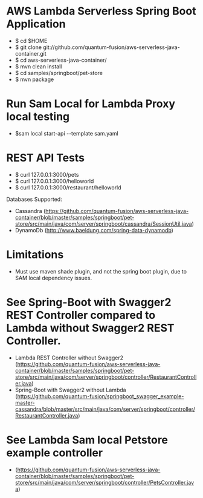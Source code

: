 
# AWS Lambda Serverless Spring Boot Application

- $ cd $HOME
- $ git clone git://github.com/quantum-fusion/aws-serverless-java-container.git
- $ cd aws-serverless-java-container/
- $ mvn clean install
- $ cd samples/springboot/pet-store
- $ mvn package

# Run Sam Local for Lambda Proxy local testing

- $sam local start-api --template sam.yaml


# REST API Tests

- $ curl 127.0.0.1:3000/pets
- $ curl 127.0.0.1:3000/helloworld
- $ curl 127.0.0.1:3000/restaurant/helloworld

Databases Supported:
- Cassandra (https://github.com/quantum-fusion/aws-serverless-java-container/blob/master/samples/springboot/pet-store/src/main/java/com/server/springboot/cassandra/SessionUtil.java)
- DynamoDb (http://www.baeldung.com/spring-data-dynamodb)

# Limitations
- Must use maven shade plugin, and not the spring boot plugin, due to SAM local dependency issues.

# See Spring-Boot with Swagger2 REST Controller compared to Lambda without Swagger2 REST Controller.
- Lambda REST Controller without Swagger2 (https://github.com/quantum-fusion/aws-serverless-java-container/blob/master/samples/springboot/pet-store/src/main/java/com/server/springboot/controller/RestaurantController.java)
- Spring-Boot with Swagger2 without Lambda (https://github.com/quantum-fusion/springboot_swagger_example-master-cassandra/blob/master/src/main/java/com/server/springboot/controller/RestaurantController.java)

# See Lambda Sam local Petstore example controller
- (https://github.com/quantum-fusion/aws-serverless-java-container/blob/master/samples/springboot/pet-store/src/main/java/com/server/springboot/controller/PetsController.java)


